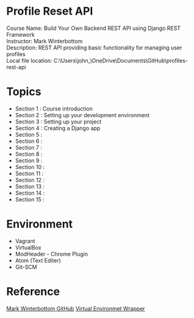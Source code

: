 # Profile Reset API
Course Name: Build Your Own Backend REST API using Django REST Framework  
Instructor: Mark Winterbottom  
Description: REST API providing basic functionality for managing user profiles  
Local file location:
C:\Users\john_\OneDrive\Documents\GitHub\profiles-rest-api

# Topics  
* Section 1 : Course introduction
* Section 2 : Setting up your development environment
* Section 3 : Setting up your project
* Section 4 : Creating a Django app
* Section 5 : 
* Section 6 : 
* Section 7 :
* Section 8 :
* Section 9 :
* Section 10 :
* Section 11 :
* Section 12 :
* Section 13 :
* Section 14 :
* Section 15 :


# Environment  
* Vagrant
* VirtualBox
* ModHeader - Chrome Plugin
* Atom (Text Editer)
* Git-SCM

# Reference
[Mark Winterbottom GitHub](https://gist.github.com/LondonAppDev)
[Virtual Environmet Wrapper](https://virtualenvwrapper.readthedocs.io/en/latest/)  

